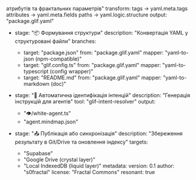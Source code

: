 атрибутів та фрактальних параметрів"
    transform:
      tags -> yaml.meta.tags
      attributes -> yaml.meta.fields
      paths -> yaml.logic.structure
    output: "package.glif.yaml"
  - stage: "📦 Формування структури"
    description: "Конвертація YAML у структуровані файли"
    branches:
      - target: "package.json"
        from: "package.glif.yaml"
        mapper: "yaml-to-json (npm-compatible)"
      - target: "glif.config.ts"
        from: "package.glif.yaml"
        mapper: "yaml-to-typescript (config wrapper)"
      - target: "README.md"
        from: "package.glif.yaml"
        mapper: "yaml-to-markdown (doc)"
  
  - stage: "🧠 Автоматична ідентифікація інтенцій"
    description: "Генерація інструкцій для агентів"
    tool: "glif-intent-resolver"
    output:
      - "👁️/white-agent.ts"
      - "agent.mindmap.json"
  - stage: "📤 Публікація або синхронізація"
    description: "Збереження результату в Git/Drive та оновлення індексу"
    targets:
      - "Supabase"
      - "Google Drive (crystal layer)"
      - "Local IndexedDB (liquid layer)"
metadata:
  version: 0.1
  author: "s0fractal"
  license: "Fractal Commons"
  resonant: true